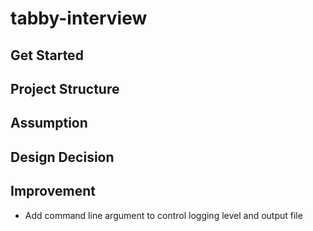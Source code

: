 # tabby-interview

## Get Started

## Project Structure

## Assumption

## Design Decision

## Improvement
- Add command line argument to control logging level and output file
